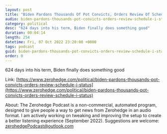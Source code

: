 ```yaml
---
layout: post
title: "Biden Pardons Thousands Of Pot Convicts, Orders Review Of Schedule I Status"
audio: biden-pardons-thousands-pot-convicts-orders-review-schedule-i-status-0
category: political
desc: "624 days into his term, Biden finally does something good"
duration: 00:04:14
length: 254
datetime: Fri, 07 Oct 2022 23:20:00 +0000
tags: podcast
guid: biden-pardons-thousands-pot-convicts-orders-review-schedule-i-status-0
order: 0
---
```

624 days into his term, Biden finally does something good

Link: [https://www.zerohedge.com/political/biden-pardons-thousands-pot-convicts-orders-review-schedule-i-status](https://www.zerohedge.com/political/biden-pardons-thousands-pot-convicts-orders-review-schedule-i-status)

About: The Zerohedge Podcast is a non-commercial, automated program, designed to give people a way to get news from Zerohedge in an audio format.  I am actively working on tweaking and improving the setup to create a better listening experience (September 2022).  Suggestions are welcome: [zerohedgePodcast@outlook.com](mailto:zerohedgePodcast@outlook.com)
